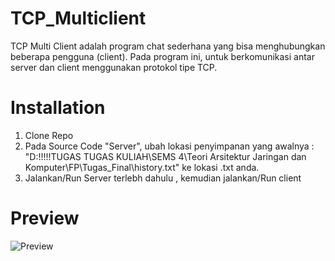 # TCP_Multiclient
TCP Multi Client adalah program chat sederhana yang bisa menghubungkan beberapa pengguna (client).
Pada program ini, untuk berkomunikasi antar server dan client menggunakan protokol tipe TCP.

# Installation
1. Clone Repo
2. Pada Source Code "Server", ubah lokasi penyimpanan yang awalnya :
"D:\!!!!!TUGAS TUGAS KULIAH\SEMS 4\Teori Arsitektur Jaringan dan Komputer\FP\Tugas_Final\history.txt"
ke lokasi .txt anda.
3. Jalankan/Run Server terlebh dahulu , kemudian jalankan/Run client 

# Preview
![Preview](https://user-images.githubusercontent.com/72332713/124576994-11709f00-de77-11eb-92fc-ce34ac3c8cee.png)


